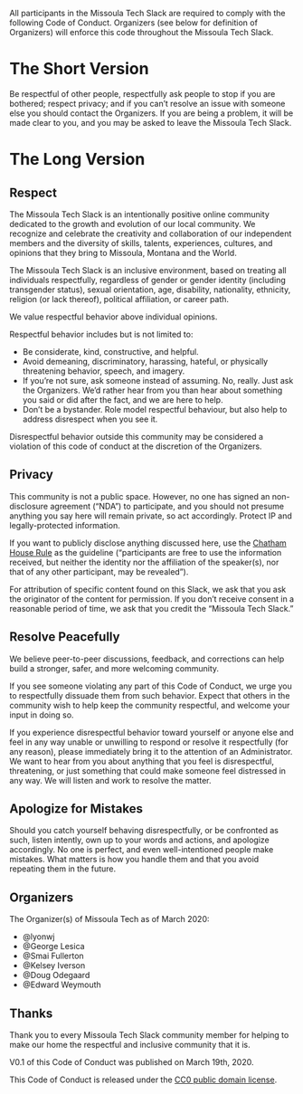 All participants in the Missoula Tech Slack are required to comply with the following Code of Conduct. Organizers (see below for definition of Organizers) will enforce this code throughout the Missoula Tech Slack.

# The Short Version

Be respectful of other people, respectfully ask people to stop if you are bothered; respect privacy; and if you can’t resolve an issue with someone else you should contact the Organizers. If you are being a problem, it will be made clear to you, and you may be asked to leave the Missoula Tech Slack.

# The Long Version

## Respect

The Missoula Tech Slack is an intentionally positive online community dedicated to the growth and evolution of our local community. We recognize and celebrate the creativity and collaboration of our independent members and the diversity of skills, talents, experiences, cultures, and opinions that they bring to Missoula, Montana and the World. 

The Missoula Tech Slack is an inclusive environment, based on treating all individuals respectfully, regardless of gender or gender identity (including transgender status), sexual orientation, age, disability, nationality, ethnicity, religion (or lack thereof), political affiliation, or career path.

We value respectful behavior above individual opinions.

Respectful behavior includes but is not limited to:

* Be considerate, kind, constructive, and helpful.
* Avoid demeaning, discriminatory, harassing, hateful, or physically threatening behavior, speech, and imagery.
* If you’re not sure, ask someone instead of assuming. No, really. Just ask the Organizers. We’d rather hear from you than hear about something you said or did after the fact, and we are here to help.
* Don’t be a bystander. Role model respectful behaviour, but also help to address disrespect when you see it. 

Disrespectful behavior outside this community may be considered a violation of this code of conduct at the discretion of the Organizers.

## Privacy

This community is not a public space. However, no one has signed an non-disclosure agreement (“NDA”) to participate, and you should not presume anything you say here will remain private, so act accordingly. Protect IP and legally-protected information.

If you want to publicly disclose anything discussed here, use the [Chatham House Rule](https://www.chathamhouse.org/about/chatham-house-rule) as the guideline (“participants are free to use the information received, but neither the identity nor the affiliation of the speaker(s), nor that of any other participant, may be revealed”).

For attribution of specific content found on this Slack, we ask that you ask the originator of the content for permission. If you don’t receive consent in a reasonable period of time, we ask that you credit the “Missoula Tech Slack.”

## Resolve Peacefully

We believe peer-to-peer discussions, feedback, and corrections can help build a stronger, safer, and more welcoming community.

If you see someone violating any part of this Code of Conduct, we urge you to respectfully dissuade them from such behavior. Expect that others in the community wish to help keep the community respectful, and welcome your input in doing so.

If you experience disrespectful behavior toward yourself or anyone else and feel in any way unable or unwilling to respond or resolve it respectfully (for any reason), please immediately bring it to the attention of an Administrator. We want to hear from you about anything that you feel is disrespectful, threatening, or just something that could make someone feel distressed in any way. We will listen and work to resolve the matter.

## Apologize for Mistakes

Should you catch yourself behaving disrespectfully, or be confronted as such, listen intently, own up to your words and actions, and apologize accordingly. No one is perfect, and even well-intentioned people make mistakes. What matters is how you handle them and that you avoid repeating them in the future.

## Organizers

The Organizer(s) of Missoula Tech as of March 2020:

* @lyonwj
* @George Lesica
* @Smai Fullerton
* @Kelsey Iverson
* @Doug Odegaard
* @Edward Weymouth

## Thanks

Thank you to every Missoula Tech Slack community member for helping to make our home the respectful and inclusive community that it is.

V0.1 of this Code of Conduct was published on March 19th, 2020.

This Code of Conduct is released under the [CC0 public domain license](https://creativecommons.org/publicdomain/zero/1.0/).
